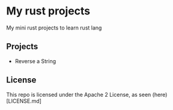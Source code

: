 # My rust projects

My mini rust projects to learn rust lang

## Projects

* Reverse a String

## License

This repo is licensed under the Apache 2 License, as seen (here)[LICENSE.md]
